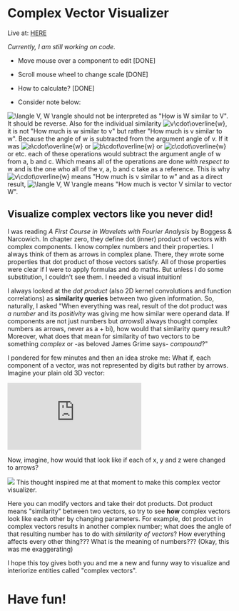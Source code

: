# Complex Vector Visualizer
Live at: <a href="https://alpersunter.github.io/Complex-Vector-Visualizer/free/">HERE</a>

_Currently, I am still working on code._ 
 - Move mouse over a component to edit [DONE]
 - Scroll mouse wheel to change scale [DONE]
 - How to calculate? [DONE]
 
 - Consider note below:

 <img src="https://latex.codecogs.com/gif.latex?\inline&space;\dpi{150}&space;\langle&space;V,&space;W&space;\rangle" title="\langle V, W \rangle" /> should not be interpreted as "How is W similar to V". It should be reverse. Also for the individual similarity <img src="https://latex.codecogs.com/gif.latex?\inline&space;\dpi{150}&space;v\cdot\overline{w}" title="v\cdot\overline{w}" />, it is not "How much is w similar to v" but rather "How much is v similar to w". Because the angle of w is subtracted from the argument angle of v. If it was <img src="https://latex.codecogs.com/gif.latex?\inline&space;\dpi{150}&space;a\cdot\overline{w}" title="a\cdot\overline{w}" /> or <img src="https://latex.codecogs.com/gif.latex?\inline&space;\dpi{150}&space;b\cdot\overline{w}" title="b\cdot\overline{w}" /> or <img src="https://latex.codecogs.com/gif.latex?\inline&space;\dpi{150}&space;c\cdot\overline{w}" title="c\cdot\overline{w}" /> or etc. each of these operations would subtract the argument angle of w from a, b and c. Which means all of the operations are done *with respect to* w and is the one who all of the v, a, b and c take as a reference. This is why <img src="https://latex.codecogs.com/gif.latex?\inline&space;\dpi{150}&space;v\cdot\overline{w}" title="v\cdot\overline{w}" /> means "How much is v similar to w" and as a direct result, <img src="https://latex.codecogs.com/gif.latex?\inline&space;\dpi{150}&space;\langle&space;V,&space;W&space;\rangle" title="\langle V, W \rangle" /> means "How much is vector V similar to vector W".

 

## Visualize complex vectors like you never did!

I was reading *A First Course in Wavelets with Fourier Analysis* by Boggess & Narcowich. In chapter zero, they define dot (inner) product of vectors with complex components. I know complex numbers and their properties. I always think of them as arrows in complex plane. There, they wrote some properties that dot product of those vectors satisfy.  All of those properties were clear if I were to apply formulas and do maths. But unless I do some substitution, I couldn't see them. I needed a visual intuition!

I always looked at the _dot product_ (also 2D kernel convolutions and function correlations) as **similarity queries** between two given information. So, naturally, I asked "When everything was real, result of the dot product was _a number_ and its _positivity_ was giving me how similar were operand data. If components are not just numbers but _arrows_(I always thought complex numbers as arrows, never as a + bi), how would that similarity query result? Moreover, what does that mean for similarity of two vectors to be something _complex_ or -as beloved James Grime says- _compound_?"

I pondered for few minutes and then an idea stroke me: What if, each component of a vector, was not represented by digits but rather by arrows. Imagine your plain old 3D vector:

![3D Vector](https://latex.codecogs.com/gif.latex?%5CLARGE%20%5Cbegin%7Bpmatrix%7D%20x%5C%5C%20y%5C%5C%20z%5C%5C%20%5Cend%7Bpmatrix%7D) 

Now, imagine, how would that look like if each of x, y and z were changed to arrows?

![](https://i.ibb.co/6r9K3kY/dd.png)
This thought inspired me at that moment to make this complex vector visualizer.

Here you can modify vectors and take their dot products. 
Dot product means "similarity" between two vectors, so try to see **how** complex vectors look like each other by changing parameters. For example, dot product in complex vectors results in another complex number; what does the angle of that resulting number has to do with _similarity of vectors_? How everything affects every other thing??? What is the meaning of numbers??? (Okay, this was me exaggerating)


I hope this toy gives both you and me a new and funny way to visualize and interiorize entities called "complex vectors". 
# Have fun!
